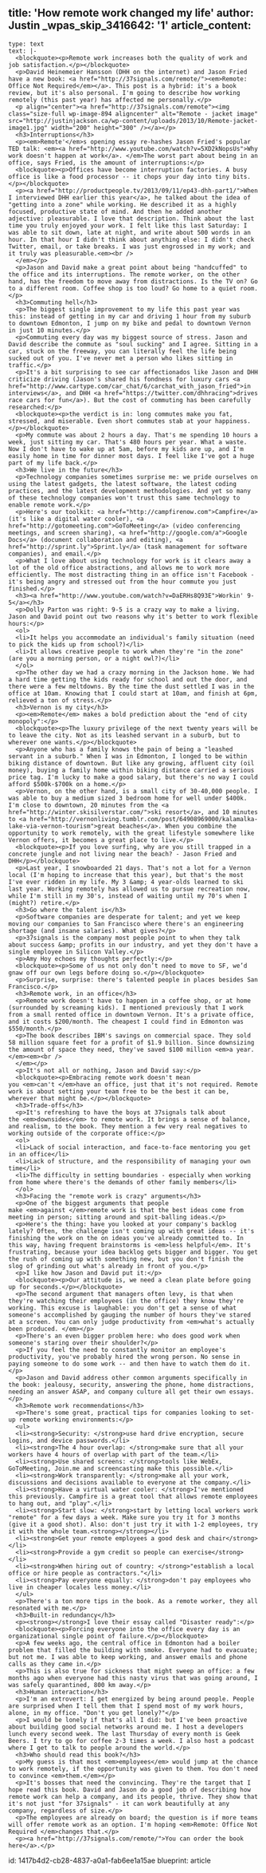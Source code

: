 title: 'How remote work changed my life'
author: Justin
_wpas_skip_3416642: '1'
article_content:
  -
    type: text
    text: |-
      <blockquote><p>Remote work increases both the quality of work and job satisfaction.</p></blockquote>
      <p>David Heinemeier Hansson (DHH on the internet) and Jason Fried have a new book: <a href="http://37signals.com/remote/"><em>Remote: Office Not Required</em></a>. This post is a hybrid: it's a book review, but it's also personal. I'm going to describe how working remotely (this past year) has affected me personally.</p>
      <p align="center"><a href="http://37signals.com/remote"><img class="size-full wp-image-894 aligncenter" alt="Remote - jacket image" src="http://justinjackson.ca/wp-content/uploads/2013/10/Remote-jacket-image1.jpg" width="200" height="300" /></a></p>
      <h3>Interruptions</h3>
      <p><em>Remote'</em>s opening essay re-hashes Jason Fried's popular TED talk: <em><a href="http://www.youtube.com/watch?v=5XD2kNopsUs">Why work doesn't happen at work</a>. </em>The worst part about being in an office, says Fried, is the amount of interruptions:</p>
      <blockquote><p>Offices have become interruption factories. A busy office is like a food processor -- it chops your day into tiny bits.</p></blockquote>
      <p><a href="http://productpeople.tv/2013/09/11/ep43-dhh-part1/">When I interviewed DHH earlier this year</a>, he talked about the idea of "getting into a zone" while working. He described it as a highly focused, productive state of mind. And then he added another adjective: pleasurable. I love that description. Think about the last time you truly enjoyed your work. I felt like this last Saturday: I was able to sit down, late at night, and write about 500 words in an hour. In that hour I didn't think about anything else: I didn't check Twitter, email, or take breaks. I was just engrossed in my work; and it truly was pleasurable.<em><br />
      </em></p>
      <p>Jason and David make a great point about being "handcuffed" to the office and its interruptions. The remote worker, on the other hand, has the freedom to move away from distractions. Is the TV on? Go to a different room. Coffee shop is too loud? Go home to a quiet room.</p>
      <h3>Commuting hell</h3>
      <p>The biggest single improvement to my life this past year was this: instead of getting in my car and driving 1 hour from my suburb to downtown Edmonton, I jump on my bike and pedal to downtown Vernon in just 10 minutes.</p>
      <p>Commuting every day was my biggest source of stress. Jason and David describe the commute as "soul sucking" and I agree. Sitting in a car, stuck on the freeway, you can literally feel the life being sucked out of you. I've never met a person who likes sitting in traffic.</p>
      <p>It's a bit surprising to see car affectionados like Jason and DHH criticize driving (Jason's shared his fondness for luxury cars <a href="http://www.cartype.com/car_chat/6/carchat_with_jason_fried">in interviews</a>, and DHH <a href="https://twitter.com/dhhracing">drives race cars for fun</a>). But the cost of commuting has been carefully researched:</p>
      <blockquote><p>the verdict is in: long commutes make you fat, stressed, and miserable. Even short commutes stab at your happiness.</p></blockquote>
      <p>My commute was about 2 hours a day. That's me spending 10 hours a week, just sitting my car. That's 480 hours per year. What a waste. Now I don't have to wake up at 5am, before my kids are up, and I'm easily home in time for dinner most days. I feel like I've got a huge part of my life back.</p>
      <h3>We live in the future</h3>
      <p>Technology companies sometimes surprise me: we pride ourselves on using the latest gadgets, the latest software, the latest coding practices, and the latest development methodologies. And yet so many of these technology companies won't trust this same technology to enable remote work.</p>
      <p>Here's our toolkit: <a href="http://campfirenow.com">Campfire</a> (it's like a digital water cooler), <a href="http://gotomeeting.com">GoToMeeting</a> (video conferencing meetings, and screen sharing), <a href="http://google.com/a">Google Docs</a> (document collaboration and editing), <a href="http://sprint.ly">Sprint.ly</a> (task management for software companies), and email.</p>
      <p>What I love about using technology for work is it clears away a lot of the old office abstractions, and allows me to work more efficiently. The most distracting thing in an office isn't Facebook - it's being angry and stressed out from the hour commute you just finished.</p>
      <h3><a href="http://www.youtube.com/watch?v=DaERHs8Q93E">Workin' 9-5</a></h3>
      <p>Dolly Parton was right: 9-5 is a crazy way to make a living. Jason and David point out two reasons why it's better to work flexible hours:</p>
      <ol>
      <li>It helps you accommodate an individual's family situation (need to pick the kids up from school?)</li>
      <li>It allows creative people to work when they're "in the zone" (are you a morning person, or a night owl?)</li>
      </ol>
      <p>The other day we had a crazy morning in the Jackson home. We had a hard time getting the kids ready for school and out the door, and there were a few meltdowns. By the time the dust settled I was in the office at 10am. Knowing that I could start at 10am, and finish at 6pm, relieved a ton of stress.</p>
      <h3>Vernon is my city</h3>
      <p><em>Remote</em> makes a bold prediction about the "end of city monopoly":</p>
      <blockquote><p>The luxury privilege of the next twenty years will be to leave the city. Not as its leashed servant in a suburb, but to wherever one wants.</p></blockquote>
      <p>Anyone who has a family knows the pain of being a "leashed servant in a suburb." When I was in Edmonton, I longed to be within biking distance of downtown. But like any growing, affluent city (oil money), buying a family home within biking distance carried a serious price tag. I'm lucky to make a good salary, but there's no way I could afford $500k-$700k on a home.</p>
      <p>Vernon, on the other hand, is a small city of 30-40,000 people. I was able to buy a medium sized 3 bedroom home for well under $400k. I'm close to downtown, 20 minutes from the <a href="http://winter.skisilverstar.com/">ski resort</a>, and 10 minutes to <a href="http://vernonliving.tumblr.com/post/64908969000/kalamalka-lake-via-vernon-tourism">great beaches</a>. When you combine the opportunity to work remotely, with the great lifestyle somewhere like Vernon offers, it becomes a great place to live.</p>
      <blockquote><p>If you love surfing, why are you still trapped in a concrete jungle and not living near the beach? - Jason Fried and DHH</p></blockquote>
      <p>Last year, I snowboarded 21 days. That's not a lot for a Vernon local (I'm hoping to increase that this year), but that's the most I've ever ridden in my life. My 3 &amp; 4 year-olds learned to ski last year. Working remotely has allowed us to pursue recreation now, while I'm still in my 30's, instead of waiting until my 70's when I (might?) retire.</p>
      <h3>Go where the talent is</h3>
      <p>Software companies are desperate for talent; and yet we keep moving our companies to San Francisco where there's an engineering shortage (and insane salaries). What gives?</p>
      <p>37signals is the company most people point to when they talk about success &amp; profits in our industry, and yet they don't have a single employee in Silicon Valley.</p>
      <p>Amy Hoy echoes my thoughts perfectly:</p>
      <blockquote><p>Some of us not only don’t need to move to SF, we’d gnaw off our own legs before doing so.</p></blockquote>
      <p>Surprise, surprise: there's talented people in places besides San Francisco.</p>
      <h3>Remote work, in an office</h3>
      <p>Remote work doesn't have to happen in a coffee shop, or at home (surrounded by screaming kids). I mentioned previously that I work from a small rented office in downtown Vernon. It's a private office, and it costs $200/month. The cheapest I could find in Edmonton was $550/month.</p>
      <p>The book describes IBM's savings on commercial space. They sold 58 million square feet for a profit of $1.9 billion. Since downsizing the amount of space they need, they've saved $100 million <em>a year.</em><em><br />
      </em></p>
      <p>It's not all or nothing, Jason and David say:</p>
      <blockquote><p>Embracing remote work doesn't mean you <em>can't </em>have an office, just that it's not required. Remote work is about setting your team free to be the best it can be, wherever that might be.</p></blockquote>
      <h3>Trade-offs</h3>
      <p>It's refreshing to have the boys at 37signals talk about the <em>downsides</em> to remote work. It brings a sense of balance, and realism, to the book. They mention a few very real negatives to working outside of the corporate office:</p>
      <ol>
      <li>Lack of social interaction, and face-to-face mentoring you get in an office</li>
      <li>Lack of structure, and the responsibility of managing your own time</li>
      <li>The difficulty in setting boundaries - especially when working from home where there's the demands of other family members</li>
      </ol>
      <h3>Facing the "remote work is crazy" arguments</h3>
      <p>One of the biggest arguments that people make <em>against </em>remote work is that the best ideas come from meeting in person; sitting around and spit-balling ideas.</p>
      <p>Here's the thing: have you looked at your company's backlog lately? Often, the challenge isn't coming up with great ideas -- it's finishing the work on the on ideas you've already committed to. In this way, having frequent brainstorms is <em>less helpful</em>. It's frustrating, because your idea backlog gets bigger and bigger. You get the rush of coming up with something new, but you don't finish the slog of grinding out what's already in front of you.</p>
      <p>I like how Jason and David put it:</p>
      <blockquote><p>Our attitude is, we need a clean plate before going up for seconds.</p></blockquote>
      <p>The second argument that managers often levy, is that when they're watching their employees (in the office) they know they're working. This excuse is laughable: you don't get a sense of what someone's accomplished by gauging the number of hours they've stared at a screen. You can only judge productivity from <em>what's actually been produced. </em></p>
      <p>There's an even bigger problem here: who does good work when someone's staring over their shoulder?</p>
      <p>If you feel the need to constantly monitor an employee's productivity, you've probably hired the wrong person. No sense in paying someone to do some work -- and then have to watch them do it.</p>
      <p>Jason and David address other common arguments specifically in the book: jealousy, security, answering the phone, home distractions, needing an answer ASAP, and company culture all get their own essays.</p>
      <h3>Remote work recommendations</h3>
      <p>There's some great, practical tips for companies looking to set-up remote working environments:</p>
      <ul>
      <li><strong>Security: </strong>use hard drive encryption, secure logins, and device passwords.</li>
      <li><strong>The 4 hour overlap: </strong>make sure that all your workers have 4 hours of overlap with part of the team.</li>
      <li><strong>Use shared screens: </strong>tools like WebEx, GoToMeeting, Join.me and screencasting make this possible.</li>
      <li><strong>Work transparently: </strong>make all your work, discussions and decisions available to everyone at the company.</li>
      <li><strong>Have a virtual water cooler: </strong>I've mentioned this previously. Campfire is a great tool that allows remote employees to hang out, and "play".</li>
      <li><strong>Start slow: </strong>start by letting local workers work "remote" for a few days a week. Make sure you try it for 3 months (give it a good shot). Also: don't just try it with 1-2 employees, try it with the whole team.<strong></strong></li>
      <li><strong>Get your remote employees a good desk and chair</strong></li>
      <li><strong>Provide a gym credit so people can exercise</strong></li>
      <li><strong>When hiring out of country: </strong>"establish a local office or hire people as contractors."</li>
      <li><strong>Pay everyone equally: </strong>don't pay employees who live in cheaper locales less money.</li>
      </ul>
      <p>There's a ton more tips in the book. As a remote worker, they all resonated with me.</p>
      <h3>Built-in redundancy</h3>
      <p><strong></strong>I love their essay called "Disaster ready":</p>
      <blockquote><p>Forcing everyone into the office every day is an organizational single point of failure.</p></blockquote>
      <p>A few weeks ago, the central office in Edmonton had a boiler problem that filled the building with smoke. Everyone had to evacuate; but not me. I was able to keep working, and answer emails and phone calls as they came in.</p>
      <p>This is also true for sickness that might sweep an office: a few months ago when everyone had this nasty virus that was going around, I was safely quarantined, 800 km away.</p>
      <h3>Human interaction</h3>
      <p>I'm an extrovert: I get energized by being around people. People are surprised when I tell them that I spend most of my work hours, alone, in my office. "Don't you get lonely?"</p>
      <p>I would be lonely if that's all I did: but I've been proactive about building good social networks around me. I host a developers lunch every second week. The last Thursday of every month is Geek Beers. I try to go for coffee 2-3 times a week. I also host a podcast where I get to talk to people around the world.</p>
      <h3>Who should read this book?</h3>
      <p>My guess is that most <em>employees</em> would jump at the chance to work remotely, if the opportunity was given to them. You don't need to convince <em>them.</em></p>
      <p>It's bosses that need the convincing. They're the target that I hope read this book. David and Jason do a good job of describing how remote work can help a company, and its people, thrive. They show that it's not just "for 37signals" - it can work beautifully at any company, regardless of size.</p>
      <p>The employees are already on board; the question is if more teams will offer remote work as an option. I'm hoping <em>Remote: Office Not Required </em>changes that.</p>
      <p><a href="http://37signals.com/remote/">You can order the book here</a>.</p>
id: 1417b4d2-cb28-4837-a0a1-fab6ee1a15ae
blueprint: article
